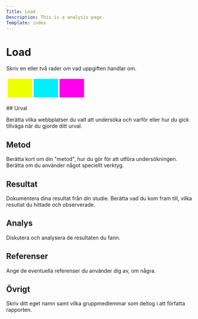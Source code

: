 ```yaml
---
Title: Load
Description: This is a analysis page.
Template: index
---
```


# Load

Skriv en eller två rader om vad uppgiften handlar om.

<table style="border-spacing: 4px; border-collapse: separate">
<tr>
<td style="height: 50px; width: 50px; background-color: #ef0">
<td style="height: 50px; width: 50px; background-color: #0ef">
<td style="height: 50px; width: 50px; background-color: #f0e">
</tr>
</table>
## Urval

Berätta vilka webbplatser du valt att undersöka och varför eller hur du gick tillväga när du gjorde ditt urval.

## Metod

Berätta kort om din "metod", hur du gör för att utföra undersökningen. Berätta om du använder något speciellt verktyg.

## Resultat

Dokumentera dina resultat från din studie. Berätta vad du kom fram till, vilka resultat du hittade och observerade.

## Analys

Diskutera och analysera de resultaten du fann.

## Referenser

Ange de eventuella referenser du använder dig av, om några.

## Övrigt

Skriv ditt eget namn samt vilka gruppmedlemmar som deltog i att författa rapporten.
